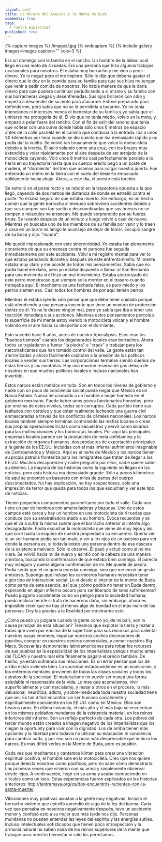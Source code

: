 ```yaml
---
layout: post
title: La Mirada del Asesino y la Mente de Buda
comments: true
tags: 
  - Tantra Espiritual
published: true
---
```




{% capture images %}
	/images/.jpg
{% endcapture %}
{% include gallery images=images caption="" cols=3 %}

Era un domingo con la familia en el rancho. Un hombre de la aldea local llegó en una moto de 4 ruedas. Era una persona que hizo algunos trabajos ocasionales para nosotros. Él estaba muy borracho y me vino a pedir dinero. Yo lo negué pero el me imploró. Sólo le dije que debería gastar el dinero que le doy en la comida para su familia para que sus hijos no tengan que venir a pedir comida de nosotros. No había manera de que le daría dinero para que pudiera continuar perjudicando a sí mismo y su familia con sus borracheras ciegas y desenfrenadas. Sus ojos brillaron con odio y empezó a descender de su moto para atacarme. Estuve preparado para defenderme, pero sabía que no se le permitiría a tocarme. Yo no tenía intenciones ni intereses menos el bienestar de su familia y yo sabía que el universo me protegería de él. Él vio que no tenía miedo, volvió en la moto, y empezó a pelar fuera del rancho. Con el fin de salir del rancho que tenía que voltear con una curva donde había sólo unos 6 metros de espacio antes de la calle paralela en el camino que conducía a la entrada. Iba a unos 30 kilómetros por hora cuando se dio cuenta que iba demasiado rápido y no podía dar la vuelta. Se volvió tan bruscamente que volcó la motocicleta debido a la inercia. Él salió volando como una cruz, con los brazos muy extendida y volar rápidamente por el aire después de ser arrojado de la motocicleta cayendo. Voló unos 8 metros casi perfectamente paralelo a la tierra en su trayectoria hasta que su cuerpo erecto pegó a un poste de madera, el "dormiente" del tren que usamos para colgar nuestra puerta. Fue enterrado un metro en la tierra con el suelo del desierto empacado sólidamente hacia abajo. Ahora, a este día, el puesto está torcido.

Se estrelló en el poste recto y se rebotó en la trayectoria opuesta a la que llegó, cayendo de dos metros de distancia de donde se estrelló contra el poste. Yo estaba seguro de que estaba muerto. Sin embargo, es un hecho común que la gente borracha al menudo sobreviven accidentes debido a que sus cuerpos son tan suelto y descoordinadas que sus huesos no se rompen o músculos no arrancan. Me quedé sorprendido por su fuerza bruta. Se levantó después de un minuto y luego volvió a caer de nuevo. Mientras yo buscaba uno de los miembros de su familia por venir y lo traen a casa en un burro mi amigo le aconsejó de dejar de tomar. Escupió sangre de su boca y dijo: "nunca".

Me quedé impresionado con este sincronicidad. Yo estaba tan plenamente consciente de que su amenaza contra mi persona fue seguida inmediatamente por este accidente. Volví a mi registro mental para ver lo que estaba pensando durante y después de este enfrentamiento. Mi mente estaba muy claro y me acordé de todos mis pensamientos. Sabía que no podía hacerme daño, pero yo estaba dispuesto a llamar al San Bernardo para una merienda si él hizo un mal movimiento. Estaba aterrorizado de este perro monstruoso que siempre solía morder en el trasero cuando trabajaba aquí. El machismo es una fachada falsa, es puro miedo y los perros sienten eso. Casi todos los hombres de por aquí temen perros.

Mientras él estaba iyendo sólo pensé que que debe tener cuidado porque está ofendiendo a una persona inocente que tiene un montón de protección detrás de él. Yo no le deseo ningún mal, pero yo sabía que iba a tener una reacción inmediata a sus acciones. Mientras estos pensamientos percola a la superficie de mi mente estoy viendo la motocicleta volcar y el hombre volando en el aire hacia su despertar con el dormiente.

Esto sucedió hace 8 años, antes de nuestro Apocalipsis. Esos eran los "buenos tiempos" cuando los degenerados locales eran borrachos. Ahora todos se trasladaron a fumar "la piedra" o "crack" y trabajar para los narcotraficantes que han tomado control del valle. La gente están tan aterrorizadas y ahora fácilmente capitulan a la presión de los políticos locales a vender sus tierras. Las corporaciones terminan siendo dueños de estas tierras y las montañas. Hay una enorme reserva de gas debajo de nosotros en que muchos políticos locales e incluso nacionales han invertido.

Estos narcos están metidos en todo. Son en todos los niveles de gobierno y nadie con un poco de conciencia social puede negar que México es un  Narco Estado. Nunca he conocido a un hombre o mujer honesto en el gobierno mexicano. Puede haber unos pocos funcionarios honestos, pero por encima de estos niveles, todos son corruptos. Cada partido tiene sus lealtades con cárteles y que están realmente luchando una guerra civil enmascaradas a través de los conflictos de cárteles nacionales. Los narcos locales también siempre terminan controlando las mafias locales o crean sus propias operaciones ilícitas como secuestros y servir como sicarios para las multinacionales y los burócratas locales. Por aquí las principales empresas locales parece ser la producción de meta-anfetamina y la extracción de órganos humanos, dos productos de exportación principales a la gente de los EE.UU. incluidas con el más infernal sufrimiento imaginable de Centroamérica y México. Aquí es el norte de México y los narcos tienen su propia patrulla fronteriza para los inmigrantes que tratan de llegar a los EE.UU. Muchos desaparecen y nadie pregunta por ellos, nadie quiere saber su destino. La mayoría de las historias como la siguiente no llegan en las noticias, pero esta historia era demasiado grande. Sólo a pocos kilómetros de aquí se encontró un basurero con miles de partes del cuerpo desconectados. No hay explicación, no hay sospechosos, sólo una impresión de terror que queda para todos los que escuchan y ver este tipo de noticias.

Tienen pequeños campamentos paramilitares por todo el valle. Cada uno tiene un par de hombres con ametralladoras y bazucas. Uno de estos campos está cerca y hay un hombre en una motocicleta de 4 ruedas que conduce con su ametralladora atado a su hombro. Evoca recuerdos y sé que el va a sufrir la misma suerte que el borracho anterior si intente algo desagradable. Podía escuchar la motocicleta que viene de muy lejos y así que corrí hasta la esquina de nuestra propiedad a su encuentro. Quería ver si un ser humano podía ser tan malo, y ver a los ojos de un asesino para ver donde la persona es, si todavía existe una persona dentro de esa cáscara de la existencia malvado. Sólo le observé. Él pasó y actuó como si no me viera. Se volvió hacia mí de nuevo y asintió con la cabeza de una manera amistosa, buscando la confirmación de que estaba bien conmigo. Él parecía muy inseguro y quería alguna confirmación de mi. Me quedé de piedra. Podía sentir que él no quería enredar conmigo, sino que me envió un gesto amistoso. Supongo que incluso los carniceros humanos necesitan tener algún tipo de interacción social. Lo vi desde el interior de la mente de Buda como parte de esta esencia, así que ¿cómo podría no tener un Buda dentro, esperando en algún infierno oscuro para ser liberado de tales sufrimientos? Puedo juzgarlo socialmente como un peligro para la sociedad humana; puedo incluso herirle si trata de hacernos daño, sin embargo, ahora es imposible creer que no hay al menos algo de bondad en el más malo de las personas. Doy las gracias a la Realidad por mostrarme esto.

¿Cómo puedo yo juzgarle cuando la gente como yo, de mi país, son la causa principal de esta situación? Tenemos que explotar la tierra y matar a todos que viven por encima de la superficie para sus recursos para calentar nuestros casas enormes, impulsar nuestros coches devoradores de gasolina, comprar en nuestros centros comerciales, y comer nuestros Big Macs. Socavar las democracias latinoamericanas para robar los recursos de sus pueblos es la especialidad de los imperialistas yanquis mucho antes del TLCAN y nuestro mal elite finalmente pagará el precio también. De hecho, ya están sufriendo sus reacciones. Es un error pensar que los de arriba están viviendo bíen. La sociedad estadounidense es un manicomio, y los enfermos mentales provienen de todas las clases sociales y todos los estratos de la sociedad. El materialismo no puede ser nunca una forma saludable ni responsable de la vida. Lo mas que acumulamos, vivir superficialmente y con narcisismo, y matar a otros en el proceso, lo más delusional, neurótica, adicto, y sobre-medicada toda nuestra sociedad tiene que ser. Es tan difícil encontrar un ser humano socialmente y espiritualmente consciente en los EE.UU. como en México. Ellos son tesoros raros. En última instancia, el más alto y el más bajo se encuentran en los mismos peldaños mundanos de la existencia material, en los reinos inferiores del infierno. Son un reflejo perfecto de cada otra. Los pobres del tercer mundo están creados a imagen negativo de los imperialistas que los niegan la oportunity para vivir con la dignidad. Los de arriba tienen más opciones y la libertad pero todavía no utilizan su educación ni conciencia para cambiar nada, y por eso son un poco más despreciable que incluso los narcos. Es más difícil verlos en la Mente de Buda, pero es posible.

Cada vez que meditamos y cantamos kiirtan para crear una vibración espiritual positiva, el hombre sale en la motocicleta. Creo que nos quiere porque detecta nosotros como pacíficos, pero no sabe cómo demostrarlo. Las primeras veces que vinieron con su arma y simplemente observar desde lejos. A continuación, llegó sin su arma y acaba conduciendo en círculos como un loco. Estas experiencias fueron explicados en las historias anteriores: <a href="http://tantramaya.org/es/dos-encuentros-recientes-con-la-santa-muerte/">http://tantramaya.org/es/dos-encuentros-recientes-con-la-santa-muerte/</a>   

Vibraciones muy positivas asustan a la gente muy negativas. Incluso el borracho violento que estrelló aprendió de algo de la ley del karma. Cada vez que pensaba en nosotros negativamente después, tuvo un accidente menor y confesó esto a su mujer que más tarde nos dijo. Personas mundanas no pueden entender las leyes del espíritu y las energías sutiles. Incluso intelectuales sofisticados que tienen poca introspección y la armonía natural no saben nada de los reinos superiores de la mente que trabajan para nuestro bienestar si sólo los permitamos.
